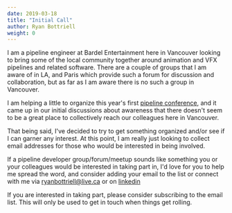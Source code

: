 ```yaml
---
date: 2019-03-18
title: "Initial Call"
author: Ryan Bottriell
weight: 0
---
```


I am a pipeline engineer at Bardel Entertainment here in Vancouver looking to bring some of the local community together around animation and VFX pipelines and related software. There are a couple of groups that I am aware of in LA, and Paris which provide such a forum for discussion and collaboration, but as far as I am aware there is no such a group in Vancouver.

I am helping a little to organize this year's first [pipeline conference](https://thepipelineconference.org), and it came up in our initial discussions about awareness that there doesn't seem to be a great place to collectively reach our colleagues here in Vancouver.

That being said, I've decided to try to get something organized and/or see if I can garner any interest. At this point, I am really just looking to collect email addresses for those who would be interested in being involved.

If a pipeline developer group/forum/meetup sounds like something you or your colleagues would be interested in taking part in, I'd love for you to help me spread the word, and consider adding your email to the list or connect with me via [ryanbottriell@live.ca](mailto:ryanbottriell@live.ca) or on [linkedin](https://www.linkedin.com/in/ryanbottriell/)

If you are interested in taking part, please consider subscribing to the email list. This will only be used to get in touch when things get rolling.
